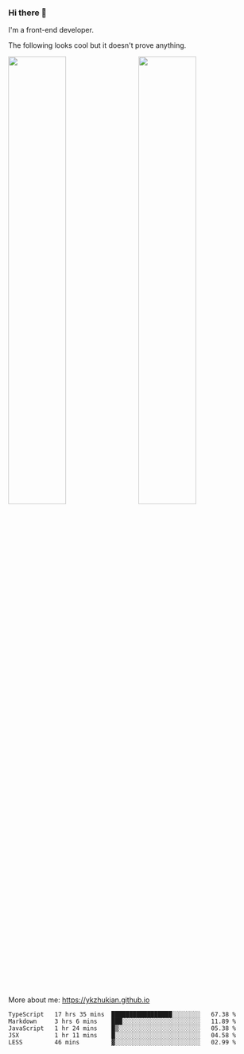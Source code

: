### Hi there 👋

I'm a front-end developer.

The following looks cool but it doesn't prove anything.

[<img align="right" width="48%" src="https://github-readme-stats.vercel.app/api?username=ykzhukian&show_icons=true&theme=dracula">](https://github.com/anuraghazra/github-readme-stats)

[<img width="48%" src="https://github-readme-stats.vercel.app/api/top-langs/?username=ykzhukian&layout=compact&theme=dracula">](https://github.com/anuraghazra/github-readme-stats)

More about me: 
https://ykzhukian.github.io

<!--START_SECTION:waka-->
```text
TypeScript   17 hrs 35 mins  █████████████████░░░░░░░░   67.38 % 
Markdown     3 hrs 6 mins    ███░░░░░░░░░░░░░░░░░░░░░░   11.89 % 
JavaScript   1 hr 24 mins    █▒░░░░░░░░░░░░░░░░░░░░░░░   05.38 % 
JSX          1 hr 11 mins    █░░░░░░░░░░░░░░░░░░░░░░░░   04.58 % 
LESS         46 mins         ▓░░░░░░░░░░░░░░░░░░░░░░░░   02.99 % 
```
<!--END_SECTION:waka-->
